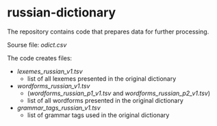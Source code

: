 # russian-dictionary
The repository contains code that prepares data for further processing.

Sourse file: *odict.csv*


The code creates files: 
+ *lexemes_russian_v1.tsv*
  - list of all lexemes presented in the original dictionary 
+ *wordforms_russian_v1.tsv* 
  - (*wordforms_russian_p1_v1.tsv* and *wordforms_russian_p2_v1.tsv*) 
  - list of all wordforms presented in the original dictionary
+ *grammar_tags_russian_v1.tsv*
  - list of grammar tags used in the original dictionary 
